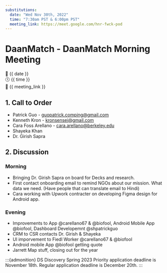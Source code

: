```yaml
---
substitutions:
  date: "Wed Nov 30th, 2022"
  time: "7:30am PST & 6:00pm PST"
  meeting_link: https://meet.google.com/hnr-fwck-pod
---
```


# DaanMatch - DaanMatch Morning Meeting

📅 {{ date }} <br>
🕔 {{ time }} <br>
🔗 {{ meeting_link }} <br>

## 1. Call to Order

- Patrick Guo - guopatrick.comping@gmail.com
- Kenneth Kron - kronsensei@gmail.com
- Cara Foss Arellano - cara.arellano@berkeley.edu
- Shayeka Khan
- Dr. Girish Sapra

## 2. Discussion

### Morning

- Bringing Dr. Girish Sapra on board for Decks and research.
- First contact onboarding email to remind NGOs about our mission. What data we need. (Have people that can translate email to Hindi)
- Cara working with Upwork contracter on developing Figma design for Android app.

### Evening

- Improvements to App @carellano67 & @biofool, Android Mobile App @biofool, Dashboard Developemnt @shpatrickguo
- CRM to CSR contacts Dr. Girish & Shayeka
- UI imporvement to Fiedl Worker @carellano67 & @biofool
- Android mobile App @biofool getting quote
- Jarrett Map stuff, closing out for the year

:::{admonition} DS Discovery Spring 2023
Priority application deadline is November 18th.
Regular application deadline is December 20th.
:::
